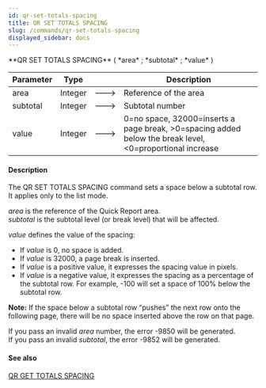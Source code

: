 ```yaml
---
id: qr-set-totals-spacing
title: QR SET TOTALS SPACING
slug: /commands/qr-set-totals-spacing
displayed_sidebar: docs
---
```


<!--REF #_command_.QR SET TOTALS SPACING.Syntax-->**QR SET TOTALS SPACING** ( *area* ; *subtotal* ; *value* )<!-- END REF-->
<!--REF #_command_.QR SET TOTALS SPACING.Params-->
| Parameter | Type |  | Description |
| --- | --- | --- | --- |
| area | Integer | &#x1F852; | Reference of the area |
| subtotal | Integer | &#x1F852; | Subtotal number |
| value | Integer | &#x1F852; | 0=no space, 32000=inserts a page break, >0=spacing added below the break level, <0=proportional increase |

<!-- END REF-->

#### Description 

<!--REF #_command_.QR SET TOTALS SPACING.Summary-->The QR SET TOTALS SPACING command sets a space below a subtotal row.<!-- END REF--> It applies only to the list mode.

*area* is the reference of the Quick Report area.  
*subtotal* is the subtotal level (or break level) that will be affected.

*value* defines the value of the spacing:

* If *value* is 0, no space is added.
* If *value* is 32000, a page break is inserted.
* If *value* is a positive value, it expresses the spacing value in pixels.
* If *value* is a negative value, it expresses the spacing as a percentage of the subtotal row. For example, -100 will set a space of 100% below the subtotal row.

**Note:** If the space below a subtotal row “pushes” the next row onto the following page, there will be no space inserted above the row on that page.

If you pass an invalid *area* number, the error -9850 will be generated.  
If you pass an invalid *subtotal*, the error -9852 will be generated.

#### See also 

[QR GET TOTALS SPACING](qr-get-totals-spacing.md)  